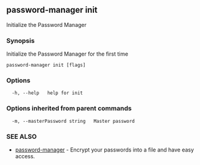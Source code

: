 ## password-manager init

Initialize the Password Manager

### Synopsis

Initialize the Password Manager for the first time

```
password-manager init [flags]
```

### Options

```
  -h, --help   help for init
```

### Options inherited from parent commands

```
  -m, --masterPassword string   Master password
```

### SEE ALSO

* [password-manager](password-manager.md)	 - Encrypt your passwords into a file and have easy access.


